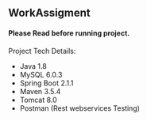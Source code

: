 ## WorkAssigment


#### Please Read before running project.


Project  Tech Details:
  - Java 1.8
  - MySQL 6.0.3
  - Spring Boot 2.1.1
  - Maven 3.5.4
  - Tomcat 8.0
  - Postman (Rest webservices Testing)
